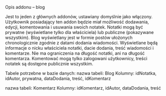 Opis addonu – blog

Jest to jeden z głównych addonów, ustawiany domyślnie jako włączony. Użytkownik posiadający ten addon będzie miał możliwość dodawania, edycji, komentowania i usuwania swoich notatek. Notatki mogą być prywatne (wyświetlane tylko dla właściciela) lub publiczne (pokazywane wszystkim). 
Blog wyświetlany jest w formie postów ułożonych chronologicznie zgodnie z datami dodania wiadomości. Wyświetlane będą informacje o nicku właściciela notatki, dacie dodania, treść wiadomości i komentarze. Nie ma ograniczenia na długość notatki, ani na długość komentarza. 
Komentować mogą tylko zalogowani użytkownicy, treści notatek są dostępne publicznie wszystkim.

Tabele potrzebne w bazie danych:
nazwa tabeli: Blog
Kolumny: idNotatka, idAutor, prywatna, dataDodania, treść, idKomentarz

nazwa tabeli: Komentarz 
Kolumny: idKomentarz, idAutor, dataDodania, treść 
